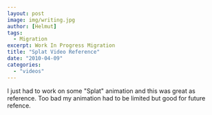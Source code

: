 ```yaml
---
layout: post
image: img/writing.jpg
author: [Helmut]
tags:
  - Migration
excerpt: Work In Progress Migration
title: "Splat Video Reference"
date: "2010-04-09"
categories: 
  - "videos"
---
```


I just had to work on some "Splat" animation and this was great as reference. Too bad my animation had to be limited but good for future refence.
